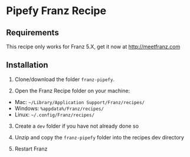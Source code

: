 # Pipefy Franz Recipe

## Requirements
This recipe only works for Franz 5.X, get it now at http://meetfranz.com

## Installation

1. Clone/download the folder `franz-pipefy`.

2. Open the Franz Recipe folder on your machine:
  * Mac: `~/Library/Application Support/Franz/recipes/`
  * Windows: `%appdata%/Franz/recipes/`
  * Linux: `~/.config/Franz/recipes/`

3. Create a `dev` folder if you have not already done so

3. Unzip and copy the `franz-pipefy` folder into the recipes dev directory

4. Restart Franz
